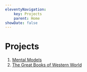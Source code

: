 ```yaml
---
eleventyNavigation:
    key: Projects
    parent: Home
showDate: false
---
```

<!-- ---js
const eleventyNavigation = {
	key: "Projects",
	parent: "Home",
};
--- -->
# Projects

1. [Mental Models](mental-models.md)
2. [The Great Books of Western World](great-books-of-western-world.md)